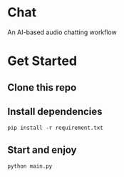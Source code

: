 # Chat
An AI-based audio chatting workflow

# Get Started
## Clone this repo
## Install dependencies
```pip install -r requirement.txt```
## Start and enjoy
```python main.py```

